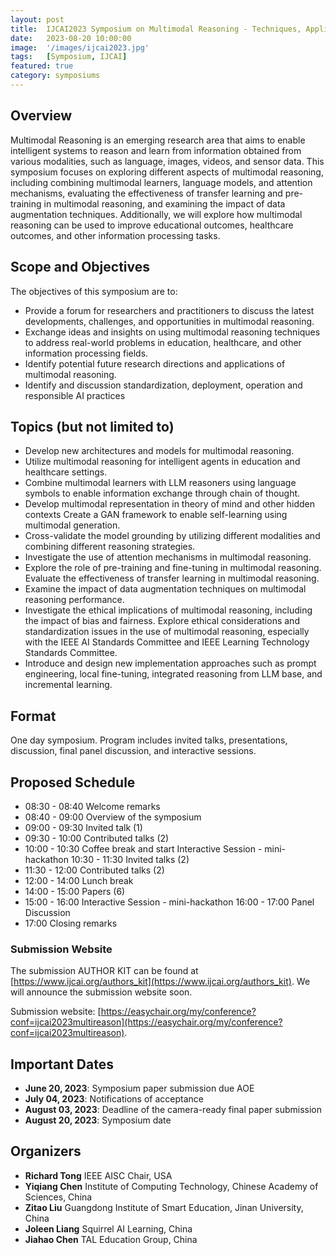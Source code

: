 ```yaml
---
layout: post
title:  IJCAI2023 Symposium on Multimodal Reasoning - Techniques, Applications, and Challenges
date:   2023-08-20 10:00:00
image:  '/images/ijcai2023.jpg'
tags:   [Symposium, IJCAI]
featured: true
category: symposiums
---
```


## Overview

Multimodal Reasoning is an emerging research area that aims to enable intelligent systems to reason and learn from information obtained from various modalities, such as language, images, videos, and sensor data. This symposium focuses on exploring different aspects of multimodal reasoning, including combining multimodal learners, language models, and attention mechanisms, evaluating the effectiveness of transfer learning and pre-training in multimodal reasoning, and examining the impact of data augmentation techniques. Additionally, we will explore how multimodal reasoning can be used to improve educational outcomes, healthcare outcomes, and other information processing tasks.



## Scope and Objectives

The objectives of this symposium are to:

* Provide a forum for researchers and practitioners to discuss the latest developments, challenges, and opportunities in multimodal reasoning.
* Exchange ideas and insights on using multimodal reasoning techniques to address real-world problems in education, healthcare, and other information processing fields.
* Identify potential future research directions and applications of multimodal reasoning.
* Identify and discussion standardization, deployment, operation and responsible AI practices


## Topics (but not limited to)

* Develop new architectures and models for multimodal reasoning.
* Utilize multimodal reasoning for intelligent agents in education and healthcare settings.
* Combine multimodal learners with LLM reasoners using language symbols to enable information exchange through chain of thought.
* Develop multimodal representation in theory of mind and other hidden contexts Create a GAN framework to enable self-learning using multimodal generation.
* Cross-validate the model grounding by utilizing different modalities and combining different reasoning strategies.
* Investigate the use of attention mechanisms in multimodal reasoning.
* Explore the role of pre-training and fine-tuning in multimodal reasoning. Evaluate the effectiveness of transfer learning in multimodal reasoning.
* Examine the impact of data augmentation techniques on multimodal reasoning performance.
* Investigate the ethical implications of multimodal reasoning, including the impact of bias and fairness. Explore ethical considerations and standardization issues in the use of multimodal reasoning, especially with the IEEE AI Standards Committee and IEEE Learning Technology Standards Committee.
* Introduce and design new implementation approaches such as prompt engineering, local fine-tuning, integrated reasoning from LLM base, and incremental learning.


## Format

One day symposium. Program includes invited talks, presentations, discussion, final panel discussion, and interactive sessions.


## Proposed Schedule

* 08:30 - 08:40 Welcome remarks
* 08:40 - 09:00 Overview of the symposium
* 09:00 - 09:30 Invited talk (1)
* 09:30 - 10:00 Contributed talks (2)
* 10:00 - 10:30 Coffee break and start Interactive Session - mini-hackathon 10:30 - 11:30 Invited talks (2)
* 11:30 - 12:00 Contributed talks (2)
* 12:00 - 14:00 Lunch break
* 14:00 - 15:00 Papers (6)
* 15:00 - 16:00 Interactive Session - mini-hackathon 16:00 - 17:00 Panel Discussion
* 17:00 Closing remarks



### Submission Website

The submission AUTHOR KIT can be found at [https://www.ijcai.org/authors_kit](https://www.ijcai.org/authors_kit). We will announce the submission website soon.

Submission website: [https://easychair.org/my/conference?conf=ijcai2023multireason](https://easychair.org/my/conference?conf=ijcai2023multireason). 


## Important Dates

* **June 20, 2023**: Symposium paper submission due AOE
* **July 04, 2023**: Notifications of acceptance
* **August 03, 2023**: Deadline of the camera-ready final paper submission
* **August 20, 2023**: Symposium date



## Organizers

<!-- ![Beautiful place]({{site.baseurl}}/images/aaai2022_symposium_organizers.jpg) -->

* **Richard Tong** IEEE AISC Chair, USA
* **Yiqiang Chen** Institute of Computing Technology, Chinese Academy of Sciences, China
* **Zitao Liu** Guangdong Institute of Smart Education, Jinan University, China
* **Joleen Liang** Squirrel AI Learning, China
* **Jiahao Chen** TAL Education Group, China
